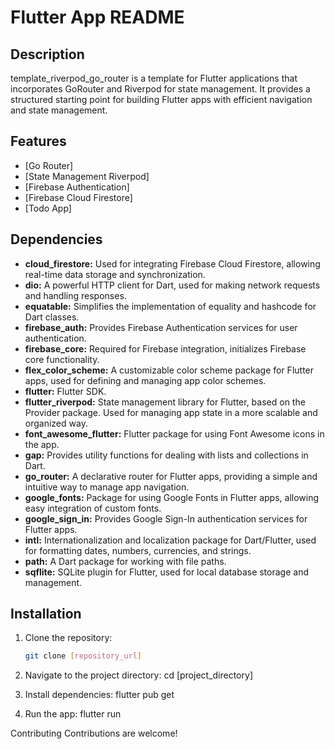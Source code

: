 # Flutter App README

## Description

template_riverpod_go_router is a template for Flutter applications that incorporates GoRouter and Riverpod for state management. It provides a structured starting point for building Flutter apps with efficient navigation and state management.

## Features

- [Go Router]
- [State Management Riverpod]
- [Firebase Authentication]
- [Firebase Cloud Firestore]
- [Todo App]

## Dependencies

- **cloud_firestore:** Used for integrating Firebase Cloud Firestore, allowing real-time data storage and synchronization.
- **dio:** A powerful HTTP client for Dart, used for making network requests and handling responses.
- **equatable:** Simplifies the implementation of equality and hashcode for Dart classes.
- **firebase_auth:** Provides Firebase Authentication services for user authentication.
- **firebase_core:** Required for Firebase integration, initializes Firebase core functionality.
- **flex_color_scheme:** A customizable color scheme package for Flutter apps, used for defining and managing app color schemes.
- **flutter:** Flutter SDK.
- **flutter_riverpod:** State management library for Flutter, based on the Provider package. Used for managing app state in a more scalable and organized way.
- **font_awesome_flutter:** Flutter package for using Font Awesome icons in the app.
- **gap:** Provides utility functions for dealing with lists and collections in Dart.
- **go_router:** A declarative router for Flutter apps, providing a simple and intuitive way to manage app navigation.
- **google_fonts:** Package for using Google Fonts in Flutter apps, allowing easy integration of custom fonts.
- **google_sign_in:** Provides Google Sign-In authentication services for Flutter apps.
- **intl:** Internationalization and localization package for Dart/Flutter, used for formatting dates, numbers, currencies, and strings.
- **path:** A Dart package for working with file paths.
- **sqflite:** SQLite plugin for Flutter, used for local database storage and management.

## Installation

1. Clone the repository:

   ```bash
   git clone [repository_url]

2. Navigate to the project directory:
cd [project_directory]

3. Install dependencies:
flutter pub get

4. Run the app:
flutter run

Contributing
Contributions are welcome!